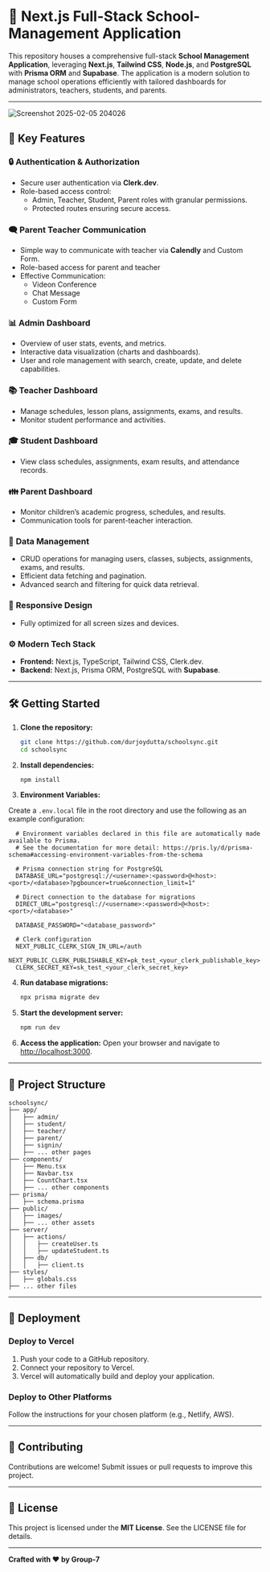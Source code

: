 # 🏫 Next.js Full-Stack School-Management Application

This repository houses a comprehensive full-stack **School Management Application**, leveraging **Next.js**, **Tailwind CSS**, **Node.js**, and **PostgreSQL** with **Prisma ORM** and **Supabase**. The application is a modern solution to manage school operations efficiently with tailored dashboards for administrators, teachers, students, and parents.

---
![Screenshot 2025-02-05 204026](https://github.com/user-attachments/assets/247249a3-2090-42a2-b92c-eeae039f91d6)

## 🚀 Key Features

### 🔒 **Authentication & Authorization**
- Secure user authentication via **Clerk.dev**.
- Role-based access control:
  - Admin, Teacher, Student, Parent roles with granular permissions.
  - Protected routes ensuring secure access.

### 🗨️ **Parent Teacher Communication**
- Simple way to communicate with teacher via **Calendly** and Custom Form.
- Role-based access for parent and teacher
- Effective Communication:
    - Videon Conference
    - Chat Message
    - Custom Form

### 📊 **Admin Dashboard**
- Overview of user stats, events, and metrics.
- Interactive data visualization (charts and dashboards).
- User and role management with search, create, update, and delete capabilities.

### 📚 **Teacher Dashboard**
- Manage schedules, lesson plans, assignments, exams, and results.
- Monitor student performance and activities.

### 🎓 **Student Dashboard**
- View class schedules, assignments, exam results, and attendance records.

### 👪 **Parent Dashboard**
- Monitor children’s academic progress, schedules, and results.
- Communication tools for parent-teacher interaction.

### 🔄 **Data Management**
- CRUD operations for managing users, classes, subjects, assignments, exams, and results.
- Efficient data fetching and pagination.
- Advanced search and filtering for quick data retrieval.

### 📱 **Responsive Design**
- Fully optimized for all screen sizes and devices.

### ⚙️ **Modern Tech Stack**
- **Frontend:** Next.js, TypeScript, Tailwind CSS, Clerk.dev.
- **Backend:** Next.js, Prisma ORM, PostgreSQL with **Supabase**.

---

## 🛠️ Getting Started

1. **Clone the repository:**
   ```bash
   git clone https://github.com/durjoydutta/schoolsync.git
   cd schoolsync


2. **Install dependencies:**
   ```bash
   npm install
   ```

3. **Environment Variables:**

Create a `.env.local` file in the root directory and use the following as an example configuration:

```plaintext
  # Environment variables declared in this file are automatically made available to Prisma.
  # See the documentation for more detail: https://pris.ly/d/prisma-schema#accessing-environment-variables-from-the-schema

  # Prisma connection string for PostgreSQL
  DATABASE_URL="postgresql://<username>:<password>@<host>:<port>/<database>?pgbouncer=true&connection_limit=1"

  # Direct connection to the database for migrations
  DIRECT_URL="postgresql://<username>:<password>@<host>:<port>/<database>"
        
  DATABASE_PASSWORD="<database_password>"

  # Clerk configuration
  NEXT_PUBLIC_CLERK_SIGN_IN_URL=/auth
  NEXT_PUBLIC_CLERK_PUBLISHABLE_KEY=pk_test_<your_clerk_publishable_key>
  CLERK_SECRET_KEY=sk_test_<your_clerk_secret_key>
  ```

4. **Run database migrations:**
   ```bash
   npx prisma migrate dev
   ```

5. **Start the development server:**
   ```bash
   npm run dev
   ```

6. **Access the application:**
   Open your browser and navigate to [http://localhost:3000](http://localhost:3000).

---

## 📂 Project Structure

```
schoolsync/
├── app/
│   ├── admin/
│   ├── student/
│   ├── teacher/
│   ├── parent/
│   ├── signin/
│   ├── ... other pages
├── components/
│   ├── Menu.tsx
│   ├── Navbar.tsx
│   ├── CountChart.tsx
│   ├── ... other components
├── prisma/
│   ├── schema.prisma
├── public/
│   ├── images/
│   ├── ... other assets
├── server/
│   ├── actions/
│   │   ├── createUser.ts
│   │   ├── updateStudent.ts
│   ├── db/
│   │   ├── client.ts
├── styles/
│   ├── globals.css
├── ... other files
```

---

## 🚀 Deployment

### **Deploy to Vercel**
1. Push your code to a GitHub repository.
2. Connect your repository to Vercel.
3. Vercel will automatically build and deploy your application.

### **Deploy to Other Platforms**
Follow the instructions for your chosen platform (e.g., Netlify, AWS).

---

## 🤝 Contributing

Contributions are welcome! Submit issues or pull requests to improve this project.

---

## 📜 License

This project is licensed under the **MIT License**. See the LICENSE file for details.

---


**Crafted with ❤️ by Group-7**
